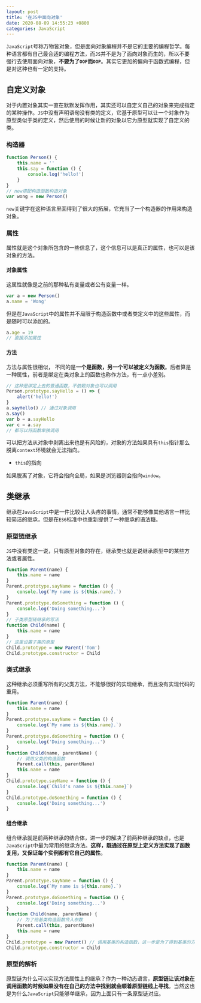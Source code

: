 ```yaml
---
layout: post
title: '在JS中面向对象'
date: 2020-08-09 14:55:23 +0800
categories: JavaScript
---
```


`JavaScript`号称万物皆对象，但是面向对象编程并不是它的主要的编程哲学。每种语言都有自己最合适的编程方法，而`JS`并不是为了面向对象而生的，所以不要强行去使用面向对象，**不要为了`OOP`而`OOP`**。其实它更加的偏向于函数式编程，但是对这种也有一定的支持。

## 自定义对象

对于内置对象其实一直在默默发挥作用，其实还可以自定义自己的对象来完成指定的某种操作。`JS`中没有声明语句没有类的定义，它基于原型可以让一个对象作为原型类似于类的定义，然后使用的时候让新的对象以它为原型就实现了自定义的类。

### 构造器

```javascript
function Person() {
    this.name = ''
    this.say = function () {
        console.log('hello!')
    }
}
// new搭配构造函数构造对象
var wong = new Person()
```

`new`关键字在这种语言里面得到了很大的拓展，它充当了一个构造器的作用来构造对象。

### 属性

属性就是这个对象所包含的一些信息了，这个信息可以是真正的属性，也可以是该对象的方法。

#### 对象属性

这属性就像是之前的那种私有变量或者公有变量一样。

```javascript
var a = new Person()
a.name = 'Wong'
```

但是在`JavaScript`中的属性并不局限于构造函数中或者类定义中的这些属性，而是随时可以添加的。

```javascript
a.age = 19
// 直接添加属性
```

#### 方法

方法与属性很相似， 不同的是**一个是函数，另一个可以被定义为函数**。后者算是一种属性，前者是绑定在类对象上的函数也称作方法，有一点小差别。

```javascript
// 这种是绑定上去的普通函数，不依赖对象也可以调用
Person.prototype.sayHello = () => {
    alert('hello!')
}
a.sayHello() // 通过对象调用
a.say()
var b = a.sayHello
var c = a.say
// 都可以将函数单独调用
```

可以把方法从对象中剥离出来也是有风险的，对象的方法如果具有`this`指针那么脱离`context`环境就会无法指向。

-   `this`的指向

如果脱离了对象，它将会指向全局，如果是浏览器则会指向`window`。

## 类继承

继承在`JavaScript`中是一件比较让人头疼的事情，通常不能够像其他语言一样比较简洁的继承，但是在`ES6`标准中也重新提供了一种继承的语法糖。

### 原型链继承

`JS`中没有类这一说，只有原型对象的存在，继承类也就是说继承原型中的某些方法或者属性。

```javascript
function Parent(name) {
    this.name = name
}
Parent.prototype.sayName = function () {
    console.log(`My name is ${this.name}.`)
}
Parent.prototype.doSomething = function () {
    console.log('Doing something...')
}
// 子类原型链继承的写法
function Child(name) {
    this.name = name
}
// 这里设置子类的原型
Child.prototype = new Parent('Tom')
Child.prototype.constructor = Child
```

### 类式继承

这种继承必须重写所有的父类方法，不能够很好的实现继承，而且没有实现代码的重用。

```javascript
function Parent(name) {
    this.name = name
}
Parent.prototype.sayName = function () {
    console.log(`My name is ${this.name}.`)
}
Parent.prototype.doSomething = function () {
    console.log('Doing something...')
}
function Child(name, parentName) {
    // 调用父类的构造函数
    Parent.call(this, parentName)
    this.name = name
}
Child.prototype.sayName = function () {
    console.log(`Child's name is ${this.name}`)
}
Child.prototype.doSomething = function () {
    console.log('Doing something...')
}
```

#### 组合继承

组合继承就是前两种继承的结合体，进一步的解决了前两种继承的缺点，也是`JavaScript`中最为常用的继承方法。**这样，既通过在原型上定义方法实现了函数复用，又保证每个实例都有它自己的属性**。

```javascript
function Parent(name) {
    this.name = name
}
Parent.prototype.sayName = function () {
    console.log(`My name is ${this.name}.`)
}
Parent.prototype.doSomething = function () {
    console.log('Doing something...')
}
function Child(name, parentName) {
    // 为了给基类构造函数传入参数
    Parent.call(this, parentName)
    this.name = name
}
Child.prototype = new Parent() // 调用基类的构造函数，这一步是为了得到基类的方法
Child.prototype.constructor = Child
```

### 原型的解析

原型链为什么可以实现方法属性上的继承？作为一种动态语言，**原型链让该对象在调用函数的时候如果没有在自己的方法中找到就会顺着原型链线上寻找**。当然这也是为什么`JavaScript`只能够单继承，因为上面只有一条原型链对应。
